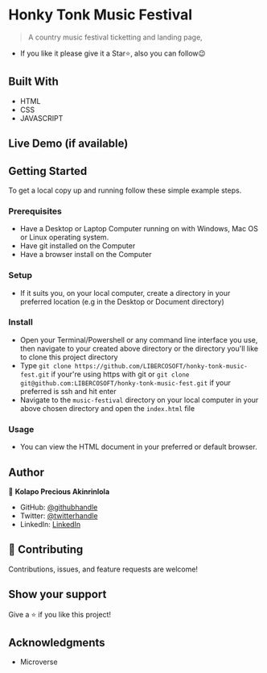 # Honky Tonk Music Festival

> A country music festival ticketting and landing page,

- If you like it please give it a Star⭐️, also you can follow:wink:

<!-- > ![](assets/img/project-screenshot.png) -->

## Built With

- HTML
- CSS
- JAVASCRIPT

## Live Demo (if available)

<!-- - https://libercosoft.github.io/libercosoft-portfolio/ -->

## Getting Started

To get a local copy up and running follow these simple example steps.

### Prerequisites

- Have a Desktop or Laptop Computer running on with Windows, Mac OS or Linux operating system.
- Have git installed on the Computer
- Have a browser install on the Computer

### Setup

- If it suits you, on your local computer, create a directory in your preferred location (e.g in the Desktop or Document directory)

### Install

- Open your Terminal/Powershell or any command line interface you use, then navigate to your created above directory or the directory you'll like to clone this project directory
- Type `git clone https://github.com/LIBERCOSOFT/honky-tonk-music-fest.git` if your're using https with git or `git clone git@github.com:LIBERCOSOFT/honky-tonk-music-fest.git` if your preferred is ssh and hit enter
- Navigate to the `music-festival` directory on your local computer in your above chosen directory and open the `index.html` file

### Usage

- You can view the HTML document in your preferred or default browser.

## Author

👤 **Kolapo Precious Akinrinlola**

- GitHub: [@githubhandle](https://github.com/LIBERCOSOFT)
- Twitter: [@twitterhandle](https://twitter.com/Gerfieldt)
- LinkedIn: [LinkedIn](https://linkedin.com/in/kolapo-akinrinlola-072097110)

## 🤝 Contributing

Contributions, issues, and feature requests are welcome!

## Show your support

Give a ⭐️ if you like this project!

## Acknowledgments

- Microverse
